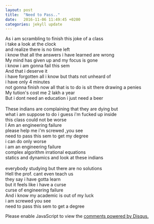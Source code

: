 ```yaml
---
layout: post
title:  "Need to Pass.."
date:   2016-11-06 11:49:45 +0200
categories: jekyll update
---
```


As i am scrambling to finish this joke of a class<br /> 
i take a look at the clock<br /> 
and realize there is no time left<br /> 
i know that all the answers i have learned are wrong<br /> 
My mind has given up and my focus is gone<br /> 
i know i am gonna fail this sem<br /> 
And that i deserve it<br /> 
i have forgotten all i know but thats not unheard of<br /> 
i have only 4 minutes<br /> 
not gonna finish now all that is to do is sit there drawing a penies<br /> 
My tution's cost me 2 lakh a year<br /> 
But i dont need an education i just need a beer<br />  
These indians are complaining that they are dying but<br /> 
what i am suppose to do i guess i'm fucked up inside<br /> 
this class could not be worse<br /> 
I Am an engineering failure<br /> 
please help me i'm screwed ,you see<br /> 
need to pass this sem to get my degree<br /> 
i can do only worse<br /> 
i am an engineering failure<br /> 
complex algorithm irrational equations<br /> 
statics and dynamics and look at these indians<br />  
everybody studying but there are no solutions<br /> 
Hell the prof. cant even teach us<br /> 
they say i have gotta learn<br /> 
but it feels like i have a curse<br /> 
curse of engineering failure<br /> 
And i know my academic is out of my luck<br /> 
i am screwed you see<br /> 
need to pass this sem to get a degree<br /> 
<div id="disqus_thread"></div>
<script>
    /**
     *  RECOMMENDED CONFIGURATION VARIABLES: EDIT AND UNCOMMENT THE SECTION BELOW TO INSERT DYNAMIC VALUES FROM YOUR PLATFORM OR CMS.
     *  LEARN WHY DEFINING THESE VARIABLES IS IMPORTANT: https://disqus.com/admin/universalcode/#configuration-variables
     */
    /*
    var disqus_config = function () {
        this.page.url = https://raj2611.github.io/jekyll/update/2016/11/06/blog4.html;  // Replace PAGE_URL with your page's canonical URL variable
        this.page.identifier = https://raj2611.github.io/jekyll/update/2016/11/06/blog4.html; // Replace PAGE_IDENTIFIER with your page's unique identifier variable
    };
    */
    (function() {  // DON'T EDIT BELOW THIS LINE
        var d = document, s = d.createElement('script');
        
        s.src = '//raj2611-github-io.disqus.com/embed.js';
        
        s.setAttribute('data-timestamp', +new Date());
        (d.head || d.body).appendChild(s);
    })();
</script>
<noscript>Please enable JavaScript to view the <a href="https://disqus.com/?ref_noscript" rel="nofollow">comments powered by Disqus.</a></noscript>


